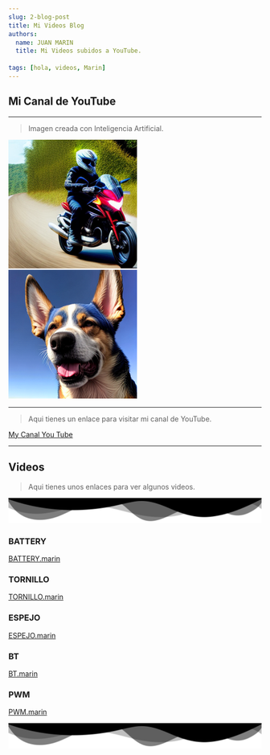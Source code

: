 ```yaml
---
slug: 2-blog-post
title: Mi Videos Blog
authors:
  name: JUAN MARIN
  title: Mi Videos subidos a YouTube.

tags: [hola, videos, Marin]
---
```


## Mi Canal de YouTube

---

> Imagen creada con Inteligencia Artificial.

![juan](../static/img-png/moto.png)
![juan](../static/img-png/dog.png)

---

> Aqui tienes un enlace para visitar mi canal de YouTube.

[My Canal You Tube](https://www.youtube.com/@juanmarin5371)

---

## Videos

> Aqui tienes unos enlaces para ver algunos videos.

![ondas](../static/img-svg/ondas1.svg)

### BATTERY

[BATTERY.marin](https://www.youtube.com/watch?v=9AQb_7e6Ss0&t=15s)

### TORNILLO

[TORNILLO.marin](https://www.youtube.com/shorts/nHqt-nYlgUY)

### ESPEJO

[ESPEJO.marin](https://www.youtube.com/watch?v=FOlwPYiPXpU)

### BT

[BT.marin](https://www.youtube.com/watch?v=CG3N1uKgK6Q&t=4s)

### PWM

[PWM.marin](https://www.youtube.com/watch?v=DEhfrV_MPi4&t=6s)

![ondas](../static/img-svg/ondas1.svg)
